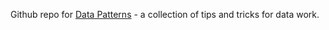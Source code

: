 Github repo for [Data Patterns][dp] - a collection of tips and tricks for data
work.

[dp]: http://okfnlabs.org/datapatterns/

